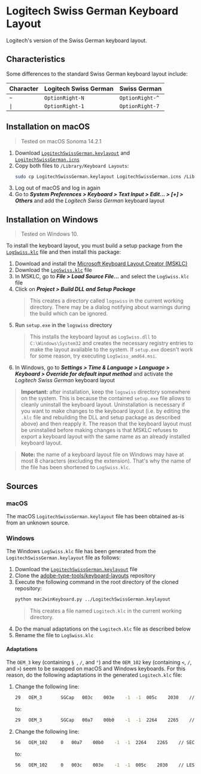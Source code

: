 # Logitech Swiss German Keyboard Layout

Logitech's version of the Swiss German keyboard layout.

## Characteristics

Some differences to the standard Swiss German keyboard layout include:

| Character | Logitech Swiss German | Swiss German    |
|-----------|-----------------------|-----------------|
| `~`       | `OptionRight-N`       | `OptionRight-^` |
| `\|`      | `OptionRight-1`       | `OptionRight-7` |

## Installation on macOS

> Tested on macOS Sonoma 14.2.1

1. Download [`LogitechSwissGerman.keylayout`](macos/LogitechSwissGerman.keylayout) and [`LogitechSwissGerman.icns`](macos/LogitechSwissGerman.icns)
1. Copy both files to `/Library/Keyboard Layouts`:
    ```bash
    sudo cp LogitechSwissGerman.keylayout LogitechSwissGerman.icns /Library/Keyboard\ Layouts
    ```
1. Log out of macOS and log in again
1. Go to **_System Preferences > Keyboard > Text Input > Edit... > [+] > Others_** and add the _Logitech Swiss German_ keyboard layout

## Installation on Windows

> Tested on Windows 10.

To install the keyboard layout, you must build a setup package from the [`LogSwiss.klc`](windows/LogSwiss.klc) file and then install this package:

1. Download and install the [Microsoft Keyboard Layout Creator (MSKLC)](https://www.microsoft.com/en-us/download/details.aspx?id=102134)
1. Download the [`LogSwiss.klc`](windows/LogSwiss.klc) file
1. In MSKLC, go to _**File > Load Source File...**_ and select the `LogSwiss.klc` file
1. Click on _**Project > Build DLL and Setup Package**_
   > This creates a directory called `logswiss` in the current working directory. There may be a dialog notifying about warnings during the build which can be ignored.
1. Run `setup.exe` in the `logswiss` directory
   >  This installs the keyboard layout as `LogSwiss.dll` to `C:\Windows\System32` and creates the necessary registry entries to make the layout available to the system. If `setup.exe` doesn't work for some reason, try executing `LogSwiss_amd64.msi`.
1. In Windows, go to **_Settings > Time & Language > Language > Keyboard > Override for default input method_** and activate the _Logitech Swiss German_ keyboard layout

> **Important:** after installation, keep the `logswiss` directory somewhere on the system. This is because the contained `setup.exe` file allows to cleanly uninstall the keyboard layout. Uninstallation is necessary if you want to make changes to the keyboard layout (i.e. by editing the `.klc` file and rebuilding the DLL and setup package as described above) and then reapply it. The reason that the keyboard layout must be uninstalled before making changes is that MSKLC refuses to export a keyboard layout with the same name as an already installed keyboard layout.

> **Note:** the name of a keyboard layout file on Windows may have at most 8 characters (excluding the extension). That's why the name of the file has been shortened to `LogSwiss.klc`.

## Sources

### macOS

The macOS `LogitechSwissGerman.keylayout` file has been obtained as-is from an unknown source.

### Windows

The Windows `LogSwiss.klc` file has been generated from the `LogitechSwissGerman.keylayout` file as follows:

1. Download the [`LogitechSwissGerman.keylayout`](macos/LogitechSwissGerman.keylayout) file
1. Clone the [adobe-type-tools/keyboard-layouts](https://github.com/adobe-type-tools/keyboard-layouts) repository
1. Execute the following command in the root directory of the cloned repository:
    ```bash
    python mac2winKeyboard.py ../LogitechSwissGerman.keylayout
    ```
    > This creates a file named `Logitech.klc` in the current working directory.
1. Do the manual adaptations on the `Logitech.klc` file as described below
1. Rename the file to `LogSwiss.klc`

#### Adaptations

The `OEM_3` key (containing `§ `, `/`, and `°`) and the `OEM_102` key (containing `<`, `/`, and `>`) seem to be swapped on macOS and Windows keyboards. For this reason, do the following adaptations in the generated `Logitech.klc` file:

1. Change the following line:
   ```bash
   29	OEM_3		SGCap	003c	003e	-1	-1	005c	2030	// LESS-THAN SIGN, GREATER-THAN SIGN, <none>, <none>, REVERSE SOLIDUS, PER MILLE SIGN
   ```
   to:
   ```bash
   29	OEM_3		SGCap	00a7	00b0	-1	-1	2264	2265	// SECTION SIGN, DEGREE SIGN, <none>, <none>, LESS-THAN OR EQUAL TO, GREATER-THAN OR EQUAL TO
   ```
1. Change the following line:
   ```bash
   56	OEM_102		0	00a7	00b0	-1	-1	2264	2265	// SECTION SIGN, DEGREE SIGN, <none>, <none>, LESS-THAN OR EQUAL TO, GREATER-THAN OR EQUAL TO
   ```
   to:
   ```bash
   56	OEM_102		0	003c	003e	-1	-1	005c	2030	// LESS-THAN SIGN, GREATER-THAN SIGN, <none>, <none>, REVERSE SOLIDUS, PER MILLE SIGN
   ```
